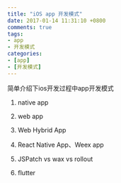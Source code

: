 ```yaml
---
title: "iOS app 开发模式"
date: 2017-01-14 11:31:10 +0800
comments: true
tags:
- app
- 开发模式
categories:
- [app]
- [开发模式]
---
```


简单介绍下ios开发过程中app开发模式

<!-- more -->

1. native app

2. web app

3. Web Hybrid App

4. React Native App、Weex app

5. JSPatch vs wax vs rollout

6. flutter

